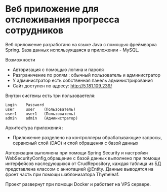 # Веб приложение для отслеживания прогресса сотрудников
Веб приложение разработано на языке Java с помощью фреймворка Spring. База данных используящаяся в приложении - MySQL.

Возможности
- Авторизация с помощью логина и пароля
- Разграничение по ролям : обычный пользователь и администратор
- У администратор есть собственная панель администрирования
- Сайт доступен по адресу: http://5.181.109.239/

Внутри системы есть три пользоваетеля:

    Login    Password
    user     user    (Пользователь)
    user1    user1   (Пользователь)
    admin    admin   (Администратор)

Архитектура приложения :
- Приложение разделено на контроллеры обрабатывающие запросы, сервисный слой (DAO) 
и слой обращения с базой данных

Авторизация выполнена при помощи Spring Security и настройки WebSecurityConfig,обращение
с базой данных выполнено при помощи интерфейсов наследующихся от CrudRepository, 
каждая таблица из БД представлена классом с аннотацией @Entity. Данные выводятся на 
фронт часть при помощи шаблонизатора Thymeleaf. 

Проект развернут при помощи Docker и работает на VPS сервере.
